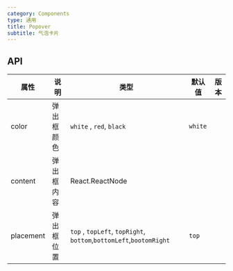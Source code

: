 ```yaml
---
category: Components
type: 通用
title: Popover
subtitle: 气泡卡片
---
```




## API

| 属性            | 说明                  | 类型                                                                       | 默认值    | 版本 |
| ------------    | -------------------- | -------------------------------------------------------------------------- | --------- | ---- |
| color         | 弹出框颜色       | `white` , `red`, `black`                                                           | `white` |      |
| content        | 弹出框内容          | React.ReactNode                                                                     |           |      |
| placement        | 弹出框位置              |   `top` , `topLeft`, `topRight`, `bottom`,`bottomLeft`,`bootomRight`          | `top`  |      |
